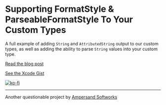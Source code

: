 # Supporting FormatStyle & ParseableFormatStyle To Your Custom Types

A full example of adding `String` and `AttributedString` output to our custom types, as well as adding the ability to parse `String` values into your custom type.

[Read the blog post](https://ampersandsoftworks.com//formatstyle-parseableformatstyle-and-your-custom-types)

[See the Xcode Gist](https://gist.github.com/brettohland/744fcbd2a8aa77907ec84a286e8da3b0)

[![ko-fi](https://ko-fi.com/img/githubbutton_sm.svg)](https://ko-fi.com/Q5Q6BLZHQ)

---

Another questionable project by [Ampersand Softworks](https://ampersandsoftworks.com)
